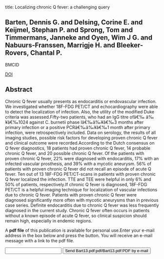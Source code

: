 title: Localizing chronic Q fever: a challenging query

## Barten, Dennis G. and Delsing, Corine E. and Keijmel, Stephan P. and Sprong, Tom and Timmermans, Janneke and Oyen, Wim J G. and Nabuurs-Franssen, Marrigje H. and Bleeker-Rovers, Chantal P.
BMCID

<a href="https://doi.org/10.1186/1471-2334-13-413">DOI</a>

## Abstract
Chronic Q fever usually presents as endocarditis or endovascular infection. We investigated whether 18F-FDG PET/CT and echocardiography were able to detect the localization of infection. Also, the utility of the modified Duke criteria was assessed.Fifty-two patients, who had an IgG titre ofâ€‰ â‰¥â€‰1024 against C. burnetii phase Iâ€‰â‰¥â€‰3 months after primary infection or a positive PCRâ€‰â‰¥â€‰1 month after primary infection, were retrospectively included. Data on serology, the results of all imaging studies, possible risk factors for developing proven chronic Q fever and clinical outcome were recorded.According to the Dutch consensus on Q fever diagnostics, 18 patients had proven chronic Q fever, 14 probable chronic Q fever, and 20 possible chronic Q fever. Of the patients with proven chronic Q fever, 22% were diagnosed with endocarditis, 17% with an infected vascular prosthesis, and 39% with a mycotic aneurysm. 56% of patients with proven chronic Q fever did not recall an episode of acute Q fever. Ten out of 13 18F-FDG PET/CT-scans in patients with proven chronic Q fever localized the infection. TTE and TEE were helpful in only 6% and 50% of patients, respectively.If chronic Q fever is diagnosed, 18F-FDG PET/CT is a helpful imaging technique for localization of vascular infections due to chronic Q fever. Patients with proven chronic Q fever were diagnosed significantly more often with mycotic aneurysms than in previous case series. Definite endocarditis due to chronic Q fever was less frequently diagnosed in the current study. Chronic Q fever often occurs in patients without a known episode of acute Q fever, so clinical suspicion should remain high, especially in endemic regions.

A <b>pdf file</b> of this publication is available for personal use.Enter your e-mail address in the box below and press the button. You will receive an e-mail message with a link to the pdf file.
<form action="sender.php">  <input type="text" name="email">  <input type="submit" value="Send Bart13.pdf:pdf/Bart13.pdf:PDF by e-mail"></form>